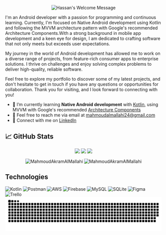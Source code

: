 <p align="center">
  <img alt="Hassan's Welcome Message"
	 src="https://readme-typing-svg.herokuapp.com?size=30&background=45E5FF00&center=true&vCenter=true&lines=%F0%9F%91%8B%F0%9F%8F%BC+Hi+there!+I'm+Mahmoud">
</p>

I'm an Android developer with a passion for programming and continuous learning. Currently, I'm focused on Native Android development using Kotlin and following the MVVM architecture pattern with Google's recommended Architecture Components.With a strong background in mobile app development and a keen eye for design, I am dedicated to crafting software that not only meets but exceeds user expectations.

My journey in the world of Android development has allowed me to work on a diverse range of projects, from feature-rich consumer apps to enterprise solutions. I thrive on challenges and enjoy solving complex problems to deliver high-quality, reliable software.

Feel free to explore my portfolio to discover some of my latest projects, and don't hesitate to get in touch if you have any questions or opportunities for collaboration. Thank you for visiting, and I look forward to connecting with you!

- 🌱 I’m currently learning **Native Android development** with [Kotlin](https://kotlinlang.org), using MVVM with Google's recommended [Architecture Components](https://developer.android.com/topic/architecture)
- 📧 Feel free to reach me via email at mahmoudalmallahi24@gmail.com
- 💼 Connect with me on [LinkedIn](https://www.linkedin.com/in/mahmoud-al-mallahi-387203263/)

## 📈 GitHub Stats

<p align="center">
  <img src="https://github-readme-stats.vercel.app/api?username=MahmoudAkramAlMallahi&show_icons=true&theme=react&hide_border=false&include_all_commits=false&count_private=true" width="400">
	
  <img src="https://github-readme-stats.vercel.app/api/top-langs/?username=MahmoudAkramAlMallahi&layout=compact&theme=react&hide_border=false" width="400">
	
  <img src="https://github-readme-streak-stats.herokuapp.com?user=MahmoudAkramAlMallahi&theme=react&hide_border=false&include_all_commits=false&count_private=true" width="400">	
</p>

<p align="center"> <img src="https://komarev.com/ghpvc/?username=MahmoudAkramAlMallahi&label=Profile%20views&color=ac0000&style=plastic" alt="MahmoudAkramAlMallahi" />
		   <img src="https://img.shields.io/github/followers/MahmoudAkramAlMallahi?label=Followers&color=00aec3&style=plastic" alt="MahmoudAkramAlMallahi" /> </p>

## Technologies
![Kotlin](https://img.shields.io/badge/kotlin-%230095D5.svg?style=flat&logo=kotlin&logoColor=white)
![Postman](https://img.shields.io/badge/Postman-FF6C37?style=flat&logo=postman&logoColor=white)
![AWS](https://img.shields.io/badge/AWS-%23FF9900.svg?style=flat&logo=amazon-aws&logoColor=white)
![Firebase](https://img.shields.io/badge/firebase-%23039BE5.svg?style=flat&logo=firebase)
![MySQL](https://img.shields.io/badge/mysql-%2300f.svg?style=flat&logo=mysql&logoColor=white)
![SQLite](https://img.shields.io/badge/sqlite-%2307405e.svg?style=flat&logo=sqlite&logoColor=white)
![Figma](https://img.shields.io/badge/figma-%23F24E1E.svg?style=flat&logo=figma&logoColor=white)
![Trello](https://img.shields.io/badge/Trello-%23026AA7.svg?style=flat&logo=Trello&logoColor=white)
![Snake animation](https://github.com/JeffersonRPM/JeffersonRPM/blob/output/github-contribution-grid-snake.svg)
